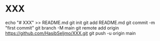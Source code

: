 # XXX 
echo "# XXX" >> README.md
git init
git add README.md
git commit -m "first commit"
git branch -M main
git remote add origin https://github.com/HasibSeljmo/XXX.git
git push -u origin main
